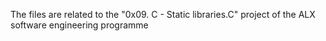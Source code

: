 The files are related to the "0x09. C - Static libraries.C"
project of the ALX software engineering programme
